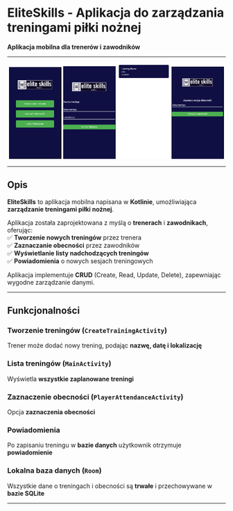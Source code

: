 #  EliteSkills - Aplikacja do zarządzania treningami piłki nożnej  
**Aplikacja mobilna dla trenerów i zawodników**  

---
<p align="center">
  <img src="https://github.com/sachedcrew/EliteSkillsAndroidApp/blob/master/app/src/main/res/drawable/screen3.png" width="24%" />
<img src="https://github.com/sachedcrew/EliteSkillsAndroidApp/blob/master/app/src/main/res/drawable/screen2.png"  width="24%" />  
<img src="https://github.com/sachedcrew/EliteSkillsAndroidApp/blob/master/app/src/main/res/drawable/screen4.png"  width="24%" />  
<img src="https://github.com/sachedcrew/EliteSkillsAndroidApp/blob/master/app/src/main/res/drawable/screen1.png"  width="24%" />  
</p>

---

## Opis  
**EliteSkills** to aplikacja mobilna napisana w **Kotlinie**, umożliwiająca **zarządzanie treningami piłki nożnej**.  

Aplikacja została zaprojektowana z myślą o **trenerach** i **zawodnikach**, oferując:  
✅ **Tworzenie nowych treningów** przez trenera  
✅ **Zaznaczanie obecności** przez zawodników  
✅ **Wyświetlanie listy nadchodzących treningów**  
✅ **Powiadomienia** o nowych sesjach treningowych  

Aplikacja implementuje **CRUD** (Create, Read, Update, Delete), zapewniając wygodne zarządzanie danymi.  

---

##  Funkcjonalności  

###  Tworzenie treningów (`CreateTrainingActivity`)  
Trener może dodać nowy trening, podając **nazwę, datę i lokalizację**  

###  Lista treningów (`MainActivity`)  
Wyświetla **wszystkie zaplanowane treningi**  

###  Zaznaczenie obecności (`PlayerAttendanceActivity`)  
Opcja **zaznaczenia obecności**  

###  Powiadomienia  
Po zapisaniu treningu w **bazie danych** użytkownik otrzymuje **powiadomienie**  

### Lokalna baza danych (`Room`)  
Wszystkie dane o treningach i obecności są **trwałe** i przechowywane w **bazie SQLite**  

---


